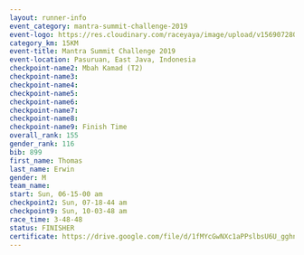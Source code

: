 ```yaml
---
layout: runner-info 
event_category: mantra-summit-challenge-2019 
event-logo: https://res.cloudinary.com/raceyaya/image/upload/v1569072809/logo/mantra-image_segrbx.jpg
category_km: 15KM 
event-title: Mantra Summit Challenge 2019 
event-location: Pasuruan, East Java, Indonesia 
checkpoint-name2: Mbah Kamad (T2) 
checkpoint-name3: 
checkpoint-name4: 
checkpoint-name5: 
checkpoint-name6: 
checkpoint-name7: 
checkpoint-name8: 
checkpoint-name9: Finish Time
overall_rank: 155
gender_rank: 116
bib: 899
first_name: Thomas
last_name: Erwin
gender: M
team_name: 
start: Sun, 06-15-00 am
checkpoint2: Sun, 07-18-44 am
checkpoint9: Sun, 10-03-48 am
race_time: 3-48-48
status: FINISHER
certificate: https://drive.google.com/file/d/1fMYcGwNXc1aPPslbsU6U_gghnpvTajS3/view?usp=sharing
---
```

